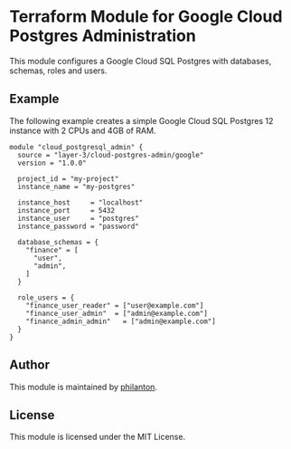 # Terraform Module for Google Cloud Postgres Administration

This module configures a Google Cloud SQL Postgres with databases, schemas, roles and users.

## Example

The following example creates a simple Google Cloud SQL Postgres 12 instance with 2 CPUs and 4GB of RAM.
```hcl
module "cloud_postgresql_admin" {
  source = "layer-3/cloud-postgres-admin/google"
  version = "1.0.0"

  project_id = "my-project"
  instance_name = "my-postgres"
  
  instance_host     = "localhost"
  instance_port     = 5432
  instance_user     = "postgres"
  instance_password = "password"
  
  database_schemas = {
    "finance" = [
      "user",
      "admin",
    ]
  }
  
  role_users = {
    "finance_user_reader" = ["user@example.com"]
    "finance_user_admin"  = ["admin@example.com"]
    "finance_admin_admin"   = ["admin@example.com"]
  }
}
```

## Author

This module is maintained by [philanton](https://github.com/philanton).

## License

This module is licensed under the MIT License.
